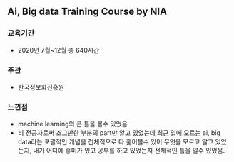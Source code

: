 ## Ai, Big data Training Course by NIA

### 교육기간
- 2020년 7월~12월 총 640시간

### 주관
- 한국정보화진흥원

### 느낀점
- machine learning의 큰 틀을 볼수 있었음
- 비 전공자로써 조그만한 부분의 part만 알고 있었는데 최근 입에 오르는 ai, big data라는 포괄적인 개념을 전체적으로 다 훑어볼수 있어 무엇을 모르고 알고 있었는지, 내가 어디에 흥미가 있고 공부를 하고 있었는지 전체적인 틀을 알수 있었음.

